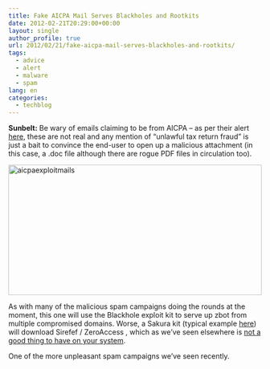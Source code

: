 ```yaml
---
title: Fake AICPA Mail Serves Blackholes and Rootkits
date: 2012-02-21T20:29:00+00:00
layout: single
author_profile: true
url: 2012/02/21/fake-aicpa-mail-serves-blackholes-and-rootkits/
tags:
  - advice
  - alert
  - malware
  - spam
lang: en
categories: 
  - techblog
---
```

**Sunbelt:** Be wary of emails claiming to be from AICPA – as per their alert [here](http://www.aicpa.org/News/FeaturedNews/Pages/alert-fraudulent-email.aspx), these are not real and any mention of “unlawful tax return fraud” is just a bait to convince the end-user to open up a malicious attachment (in this case, a .doc file although there are rogue PDF files in circulation too). 

[<img title="aicpaexploitmails" border="0" alt="aicpaexploitmails" src="http://lh6.ggpht.com/-90d3co_hVds/T0P3ftEUoBI/AAAAAAAAE7g/euCBkpsrYg0/aicpaexploitmails_thumb%25255B1%25255D.jpg?imgmax=800" width="504" height="260" />](http://lh4.ggpht.com/-BT0lPZFhSho/T0P3SFbgmkI/AAAAAAAAE7Y/ZMG7VbhiSM4/s1600-h/aicpaexploitmails%25255B3%25255D.jpg) 

As with many of the malicious spam campaigns doing the rounds at the moment, this one will use the Blackhole exploit kit to serve up zbot from multiple compromised domains. Worse, a Sakura kit (typical example [here](http://xylibox.blogspot.com/2012/01/sakura-exploit-pack-10.html)) will download Sirefef / ZeroAccess , which as we’ve seen elsewhere is [not a good thing to have on your system](http://www.cio.com/article/691811/Bing_and_Yahoo_Sponsored_Results_Lead_to_Hard_to_Remove_Rootkit). 

One of the more unpleasant spam campaigns we’ve seen recently.